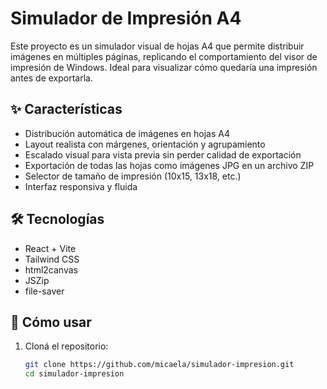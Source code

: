 # Simulador de Impresión A4

Este proyecto es un simulador visual de hojas A4 que permite distribuir imágenes en múltiples páginas, replicando el comportamiento del visor de impresión de Windows. Ideal para visualizar cómo quedaría una impresión antes de exportarla.

## ✨ Características

- Distribución automática de imágenes en hojas A4
- Layout realista con márgenes, orientación y agrupamiento
- Escalado visual para vista previa sin perder calidad de exportación
- Exportación de todas las hojas como imágenes JPG en un archivo ZIP
- Selector de tamaño de impresión (10x15, 13x18, etc.)
- Interfaz responsiva y fluida

## 🛠️ Tecnologías

- React + Vite
- Tailwind CSS
- html2canvas
- JSZip
- file-saver

## 🚀 Cómo usar

1. Cloná el repositorio:
   ```bash
   git clone https://github.com/micaela/simulador-impresion.git
   cd simulador-impresion